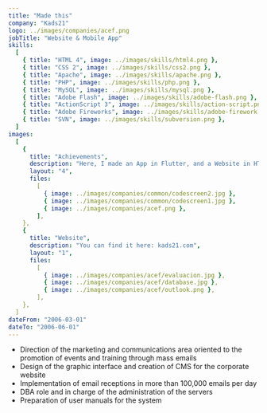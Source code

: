 ```yaml
---
title: "Made this"
company: "Kads21"
logo: ../images/companies/acef.png
jobTitle: "Website & Mobile App"
skills:
  [
    { title: "HTML 4", image: ../images/skills/html4.png },
    { title: "CSS 2", image: ../images/skills/css2.png },
    { title: "Apache", image: ../images/skills/apache.png },
    { title: "PHP", image: ../images/skills/php.png },
    { title: "MySQL", image: ../images/skills/mysql.png },
    { title: "Adobe Flash", image: ../images/skills/adobe-flash.png },
    { title: "ActionScript 3", image: ../images/skills/action-script.png },
    { title: "Adobe Fireworks", image: ../images/skills/adobe-firework.png },
    { title: "SVN", image: ../images/skills/subversion.png },
  ]
images:
  [
    {
      title: "Achievements",
      description: "Here, I made an App in Flutter, and a Website in HTML & CSS",
      layout: "4",
      files:
        [
          { image: ../images/companies/common/codescreen2.jpg },
          { image: ../images/companies/common/codescreen1.jpg },
          { image: ../images/companies/acef.png },
        ],
    },
    {
      title: "Website",
      description: "You can find it here: kads21.com",
      layout: "1",
      files:
        [
          { image: ../images/companies/acef/evaluacion.jpg },
          { image: ../images/companies/acef/database.jpg },
          { image: ../images/companies/acef/outlook.png },
        ],
    },
  ]
dateFrom: "2006-03-01"
dateTo: "2006-06-01"
---
```


- Direction of the marketing and communications area oriented to the promotion of events and training through mass emails
- Design of the graphic interface and creation of CMS for the corporate website
- Implementation of email receptions in more than 100,000 emails per day
- DBA role and in charge of the administration of the servers
- Preparation of user manuals for the system
